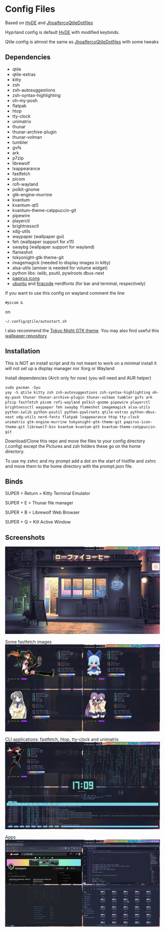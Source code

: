 # Config Files

Based on [HyDE](https://github.com/prasanthrangan/hyprdots) and [JhoalfercoQtileDotfiles](https://github.com/JhonatanFerrer/JhoalfercoQtileDotfiles) 

Hyprland config is default [HyDE](https://github.com/prasanthrangan/hyprdots) with modified keybinds.

Qtile config is almost the same as [JhoalfercoQtileDotfiles](https://github.com/JhonatanFerrer/JhoalfercoQtileDotfiles) with some tweaks

## Dependencies
- qtile
- qtile-extras
- kitty
- zsh
- zsh-autosuggestions
- zsh-syntax-highlighting
- oh-my-posh
- flatpak
- htop
- tty-clock
- unimatrix
- thunar
- thunar-archive-plugin
- thunar-volman
- tumbler
- gvfs
- ark
- p7zip
- librewolf
- lxappearance
- fastfetch
- picom
- rofi-wayland
- polkit-gnome
- gtk-engine-murrine
- kvantum
- kvantum-qt5
- kvantum-theme-catppuccin-git
- pipewire
- playerctl
- brightnessctl
- xdg-utils
- waypaper (wallpaper gui)
- feh (wallpaper support for x11)
- swaybg (wallpaper support for wayland)
- flameshot
- tokyonight-gtk-theme-git
- imagemagick (needed to display images in kitty)
- alsa-utils (amixer is needed for volume widget)
- python libs: iwlib, psutil, pywlroots dbus-next
- [papirus icons](https://www.pling.com/p/1166289)
- [ubuntu](https://github.com/ryanoasis/nerd-fonts/releases/download/v3.2.1/Ubuntu.zip) and [firacode](https://github.com/ryanoasis/nerd-fonts/releases/download/v3.2.1/FiraCode.zip) nerdfonts (for bar and terminal, respectively)

If you want to use this config on wayland comment the line
```shell
#picom &
```
on
```shell
~/.config/qtile/autostart.sh
```

I also recommend the [Tokyo Night GTK theme](https://www.gnome-look.org/p/1681315). You may also find useful this [wallpaper repository](https://github.com/tokyo-night/wallpapers)

## Installation
This is NOT an install script and its not meant to work on a minimal install it will not set up a display manager nor Xorg or Wayland 

Install dependencies (Arch only for now) (you will need and AUR helper)

```shell
sudo pacman -Syu
yay -S qtile kitty zsh zsh-autosuggestions zsh-syntax-highlighting oh-my-posh thunar thunar-archive-plugin thunar-volman tumbler gvfs ark p7zip fastfetch picom rofi-wayland polkit-gnome pipewire playerctl brightnessctl waypaper feh swaybg flameshot imagemagick alsa-utils python-iwlib python-psutil python-pywlroots qtile-extras python-dbus-next xdg-utils nerd-fonts flatpak lxappearance htop tty-clock unimatrix gtk-engine-murrine tokyonight-gtk-theme-git papirus-icon-theme-git librewolf-bin kvantum kvantum-qt5 kvantum-theme-catppuccin-git
```
Download/Clone this repo and move the files to your config directory (.config) except the Pictures and zsh folders these go on the home directory.

To use my zshrc and my prompt add a dot on the start of histfile and zshrc and move them to the home directory with the prompt.json file.

## Binds
SUPER + Return  = Kitty Terminal Emulator

SUPER + E    =   Thunar file manager

SUPER + B    =    Librewolf Web Browser

SUPER + Q    =    Kill Active Window

## Screenshots
![imagen](https://github.com/Juancholololo/.config/blob/main/Pictures/screenshots/2024-10-16_17-30_1.png)

Some fastfetch images
![imagen](https://github.com/Juancholololo/.config/blob/main/Pictures/screenshots/2024-10-16_16-23.png)

CLI applications: fastfetch, htop, tty-clock and unimatrix
![imagen](https://github.com/Juancholololo/.config/blob/main/Pictures/screenshots/2024-10-16_17-09.png)

Apps
![imagen](https://github.com/Juancholololo/.config/blob/main/Pictures/screenshots/2024-10-16_17-30.png)

